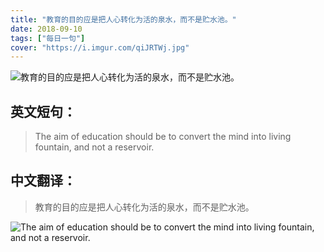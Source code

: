```yaml
---
title: "教育的目的应是把人心转化为活的泉水，而不是贮水池。"
date: 2018-09-10
tags: ["每日一句"]
cover: "https://i.imgur.com/qiJRTWj.jpg"
---
```


![教育的目的应是把人心转化为活的泉水，而不是贮水池。](https://i.imgur.com/FGgF9MC.jpg)

## 英文短句：
> The aim of education should be to convert the mind into living fountain, and not a reservoir.

<!--more-->

## 中文翻译：
> 教育的目的应是把人心转化为活的泉水，而不是贮水池。

![The aim of education should be to convert the mind into living fountain, and not a reservoir.](https://i.imgur.com/zwHSblO.jpg)

